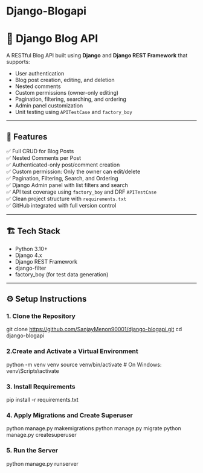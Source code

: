# Django-Blogapi
# 📝 Django Blog API

A RESTful Blog API built using **Django** and **Django REST Framework** that supports:
- User authentication
- Blog post creation, editing, and deletion
- Nested comments
- Custom permissions (owner-only editing)
- Pagination, filtering, searching, and ordering
- Admin panel customization
- Unit testing using `APITestCase` and `factory_boy`

---

## 🚀 Features

✅ Full CRUD for Blog Posts  
✅ Nested Comments per Post  
✅ Authenticated-only post/comment creation  
✅ Custom permission: Only the owner can edit/delete  
✅ Pagination, Filtering, Search, and Ordering  
✅ Django Admin panel with list filters and search  
✅ API test coverage using `factory_boy` and DRF `APITestCase`  
✅ Clean project structure with `requirements.txt`  
✅ GitHub integrated with full version control

---

## 🏗️ Tech Stack

- Python 3.10+
- Django 4.x
- Django REST Framework
- django-filter
- factory_boy (for test data generation)

---

## ⚙️ Setup Instructions

### 1. Clone the Repository

git clone https://github.com/SanjayMenon90001/django-blogapi.git
cd django-blogapi

### 2.Create and Activate a Virtual Environment

python -m venv venv
source venv/bin/activate  # On Windows: venv\Scripts\activate

### 3. Install Requirements

pip install -r requirements.txt

### 4. Apply Migrations and Create Superuser

python manage.py makemigrations
python manage.py migrate
python manage.py createsuperuser

### 5. Run the Server

python manage.py runserver



